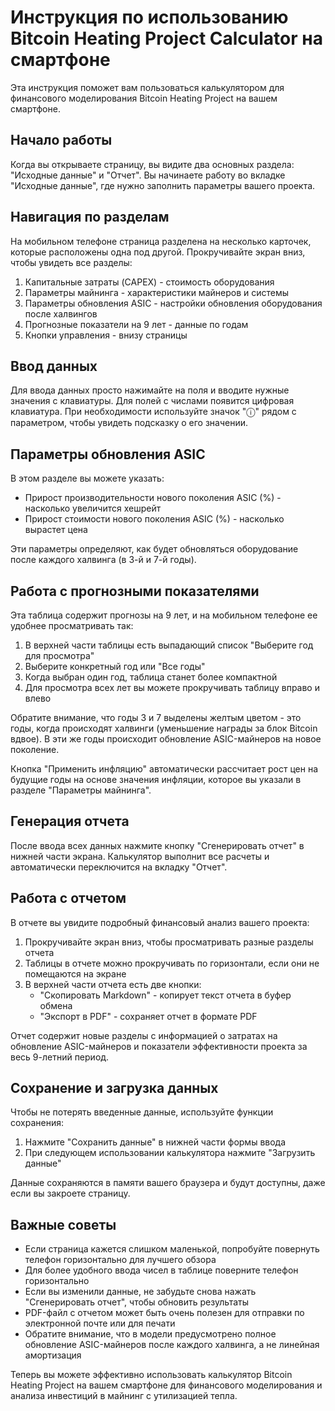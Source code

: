 # Инструкция по использованию Bitcoin Heating Project Calculator на смартфоне

Эта инструкция поможет вам пользоваться калькулятором для финансового моделирования Bitcoin Heating Project на вашем смартфоне.

## Начало работы

Когда вы открываете страницу, вы видите два основных раздела: "Исходные данные" и "Отчет". Вы начинаете работу во вкладке "Исходные данные", где нужно заполнить параметры вашего проекта.

## Навигация по разделам

На мобильном телефоне страница разделена на несколько карточек, которые расположены одна под другой. Прокручивайте экран вниз, чтобы увидеть все разделы:

1. Капитальные затраты (CAPEX) - стоимость оборудования
2. Параметры майнинга - характеристики майнеров и системы
3. Параметры обновления ASIC - настройки обновления оборудования после халвингов
4. Прогнозные показатели на 9 лет - данные по годам
5. Кнопки управления - внизу страницы

## Ввод данных

Для ввода данных просто нажимайте на поля и вводите нужные значения с клавиатуры. Для полей с числами появится цифровая клавиатура. При необходимости используйте значок "ⓘ" рядом с параметром, чтобы увидеть подсказку о его значении.

## Параметры обновления ASIC

В этом разделе вы можете указать:
- Прирост производительности нового поколения ASIC (%) - насколько увеличится хешрейт
- Прирост стоимости нового поколения ASIC (%) - насколько вырастет цена

Эти параметры определяют, как будет обновляться оборудование после каждого халвинга (в 3-й и 7-й годы).

## Работа с прогнозными показателями

Эта таблица содержит прогнозы на 9 лет, и на мобильном телефоне ее удобнее просматривать так:

1. В верхней части таблицы есть выпадающий список "Выберите год для просмотра"
2. Выберите конкретный год или "Все годы"
3. Когда выбран один год, таблица станет более компактной
4. Для просмотра всех лет вы можете прокручивать таблицу вправо и влево

Обратите внимание, что годы 3 и 7 выделены желтым цветом - это годы, когда происходят халвинги (уменьшение награды за блок Bitcoin вдвое). В эти же годы происходит обновление ASIC-майнеров на новое поколение.

Кнопка "Применить инфляцию" автоматически рассчитает рост цен на будущие годы на основе значения инфляции, которое вы указали в разделе "Параметры майнинга".

## Генерация отчета

После ввода всех данных нажмите кнопку "Сгенерировать отчет" в нижней части экрана. Калькулятор выполнит все расчеты и автоматически переключится на вкладку "Отчет".

## Работа с отчетом

В отчете вы увидите подробный финансовый анализ вашего проекта:

1. Прокручивайте экран вниз, чтобы просматривать разные разделы отчета
2. Таблицы в отчете можно прокручивать по горизонтали, если они не помещаются на экране
3. В верхней части отчета есть две кнопки:
   - "Скопировать Markdown" - копирует текст отчета в буфер обмена
   - "Экспорт в PDF" - сохраняет отчет в формате PDF

Отчет содержит новые разделы с информацией о затратах на обновление ASIC-майнеров и показатели эффективности проекта за весь 9-летний период.

## Сохранение и загрузка данных

Чтобы не потерять введенные данные, используйте функции сохранения:

1. Нажмите "Сохранить данные" в нижней части формы ввода
2. При следующем использовании калькулятора нажмите "Загрузить данные"

Данные сохраняются в памяти вашего браузера и будут доступны, даже если вы закроете страницу.

## Важные советы

- Если страница кажется слишком маленькой, попробуйте повернуть телефон горизонтально для лучшего обзора
- Для более удобного ввода чисел в таблице поверните телефон горизонтально
- Если вы изменили данные, не забудьте снова нажать "Сгенерировать отчет", чтобы обновить результаты
- PDF-файл с отчетом может быть очень полезен для отправки по электронной почте или для печати
- Обратите внимание, что в модели предусмотрено полное обновление ASIC-майнеров после каждого халвинга, а не линейная амортизация

Теперь вы можете эффективно использовать калькулятор Bitcoin Heating Project на вашем смартфоне для финансового моделирования и анализа инвестиций в майнинг с утилизацией тепла.
